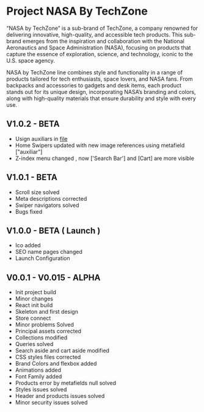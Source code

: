 # Project NASA By TechZone
“NASA by TechZone” is a sub-brand of TechZone, a company renowned for delivering innovative, high-quality, and accessible tech products. This sub-brand emerges from the inspiration and collaboration with the National Aeronautics and Space Administration (NASA), focusing on products that capture the essence of exploration, science, and technology, iconic to the U.S. space agency.

NASA by TechZone line combines style and functionality in a range of products tailored for tech enthusiasts, space lovers, and NASA fans. From backpacks and accessories to gadgets and desk items, each product stands out for its unique design, incorporating NASA’s branding and colors, along with high-quality materials that ensure durability and style with every use.
## V1.0.2 - BETA 
- Usign auxiliars in [file](/app/routes/_index.tsx)
- Home Swipers updated with new image references using metafield ["auxiliar"]
- Z-index menu changed , now ['Search Bar'] and [Cart] are more visible 

## V1.0.1 - BETA
- Scroll size solved
- Meta descriptions corrected
- Swiper navigators solved
- Bugs fixed 

## V1.0.0 - BETA ( Launch )
- Ico added 
- SEO name pages changed
- Launch Configuration

## V0.0.1 - V0.015 - ALPHA
- Init project build
- Minor changes
- React init build 
- Skeleton and first design
- Store connect 
- Minor problems Solved
- Principal assets corrected
- Collections modified
- Queries solved
- Search aside and cart aside modified 
- CSS styles files corrected
- Brand Colors and flexbox added
- Animations added
- Font Family added
- Products error by metafields null solved
- Styles issues solved
- Header and products issues solved
- Minor security issues solved
